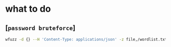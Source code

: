# what to do
## [`password bruteforce`]
```sh
wfuzz -d {} --H 'Content-Type: applications/json' -z file,/wordlist.txt https://url/auth
```
